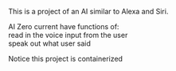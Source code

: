 This is a project of an AI similar to Alexa and Siri. 


AI Zero current have functions of: \
    read in the voice input from the user\
    speak out what user said 


Notice this project is containerized 